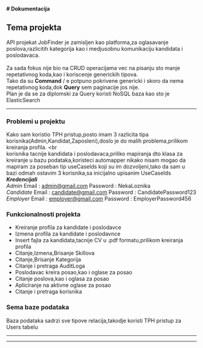 **# Dokumentacija**

## Tema projekta
API projekat JobFinder je zamisljen kao platforma,za oglasavanje poslova,razlicitih kategorija kao i medjusobnu komunikaciju kandidata i poslodavaca.<br />                         
Za sada fokus nije bio na CRUD operacijama vec na pisanju sto manje repetativnog koda,kao i koriscenje generickih tipova.<br />
Tako da su **Command** / e potpuno pokrivene genericki i skoro da nema repetativnog koda,dok **Query** sem paginacije jos nije.<br />
Plan je da se za diplomski za Query koristi NoSQL baza kao sto je ElasticSearch<br />

***
### Problemi u projektu
Kako sam koristio TPH pristup,posto imam 3 razlicita tipa korisnika(Admin,Kandidat,Zaposleni),doslo je do malih problema,prilikom kreiranja profila. <br    
korisnika tacnije kandidata i poslodavaca,priliko mapiranja dto klasa za kreiranje u bazu podataka,koristeci automapper nikako nisam mogao da mapiram za poseban tip useCaseIds koji su im dozvoljeni,tako da sam u bazi odmah ostavim 3 korisnika,sa inicijalno upisanim UseCaseIds<br />
_**Kredencijali**_<br />
_Admin_
Email : admin@gmail.com
Password : NekaLoznika<br />
_Candidate_
Email : candidate@gmail.com
Password : CandidatePassword123<br />
_Employer_
Email : employer@gmail.com
Password : EmployerPassword456<br />
### Funkcionalnosti projekta
* Kreiranje profila za kandidate i poslodavce <br />
* Izmena profila za kandidate i poslodavnce <br />
* Insert fajla za kandidata,tacnije CV u .pdf formatu,prilikom kreiranja profila <br />
* Citanje,Izmena,Brisanje Skillova <br />
* Citanje,Brisanje Kategorija <br />
* Citanje i pretraga AuditLoga <br />
* Poslodavac kreira posao,kao i oglase za posao <br />
* Citanje poslova,kao i oglasa za posao <br />
* Apliciranje na aktivne oglase za posao <br />
* Citanje i pretraga korisnika <br />
### Sema baze podataka
Baza podataka sadrzi sve tipove relacija,takodje koristi TPH pristup za Users tabelu <br/>

***

***
